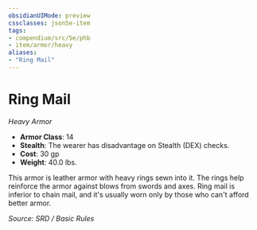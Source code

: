 ```yaml
---
obsidianUIMode: preview
cssclasses: json5e-item
tags:
- compendium/src/5e/phb
- item/armor/heavy
aliases: 
- "Ring Mail"
---
```

# Ring Mail
*Heavy Armor*  

- **Armor Class**: 14
- **Stealth**: The wearer has disadvantage on Stealth (DEX) checks.
- **Cost**: 30 gp
- **Weight**: 40.0 lbs.

This armor is leather armor with heavy rings sewn into it. The rings help reinforce the armor against blows from swords and axes. Ring mail is inferior to chain mail, and it's usually worn only by those who can't afford better armor.

*Source: SRD / Basic Rules*